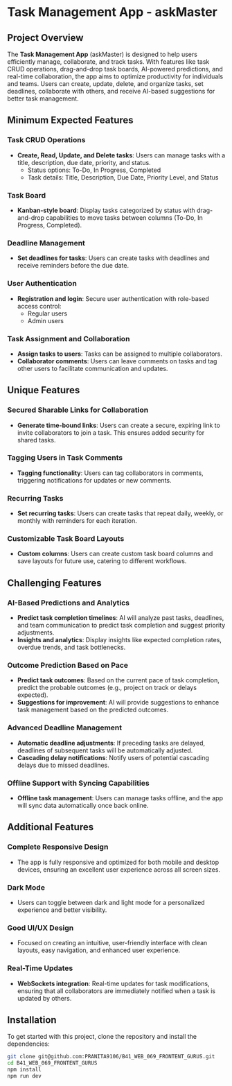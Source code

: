 # Task Management App - askMaster

## Project Overview

The **Task Management App** (askMaster) is designed to help users efficiently manage, collaborate, and track tasks. With features like task CRUD operations, drag-and-drop task boards, AI-powered predictions, and real-time collaboration, the app aims to optimize productivity for individuals and teams. Users can create, update, delete, and organize tasks, set deadlines, collaborate with others, and receive AI-based suggestions for better task management.

## Minimum Expected Features

### Task CRUD Operations
- **Create, Read, Update, and Delete tasks**: Users can manage tasks with a title, description, due date, priority, and status.
  - Status options: To-Do, In Progress, Completed
  - Task details: Title, Description, Due Date, Priority Level, and Status

### Task Board
- **Kanban-style board**: Display tasks categorized by status with drag-and-drop capabilities to move tasks between columns (To-Do, In Progress, Completed).

### Deadline Management
- **Set deadlines for tasks**: Users can create tasks with deadlines and receive reminders before the due date.

### User Authentication
- **Registration and login**: Secure user authentication with role-based access control:
  - Regular users
  - Admin users

### Task Assignment and Collaboration
- **Assign tasks to users**: Tasks can be assigned to multiple collaborators.
- **Collaborator comments**: Users can leave comments on tasks and tag other users to facilitate communication and updates.

## Unique Features

### Secured Sharable Links for Collaboration
- **Generate time-bound links**: Users can create a secure, expiring link to invite collaborators to join a task. This ensures added security for shared tasks.

### Tagging Users in Task Comments
- **Tagging functionality**: Users can tag collaborators in comments, triggering notifications for updates or new comments.

### Recurring Tasks
- **Set recurring tasks**: Users can create tasks that repeat daily, weekly, or monthly with reminders for each iteration.

### Customizable Task Board Layouts
- **Custom columns**: Users can create custom task board columns and save layouts for future use, catering to different workflows.

## Challenging Features

### AI-Based Predictions and Analytics
- **Predict task completion timelines**: AI will analyze past tasks, deadlines, and team communication to predict task completion and suggest priority adjustments.
- **Insights and analytics**: Display insights like expected completion rates, overdue trends, and task bottlenecks.

### Outcome Prediction Based on Pace
- **Predict task outcomes**: Based on the current pace of task completion, predict the probable outcomes (e.g., project on track or delays expected).
- **Suggestions for improvement**: AI will provide suggestions to enhance task management based on the predicted outcomes.

### Advanced Deadline Management
- **Automatic deadline adjustments**: If preceding tasks are delayed, deadlines of subsequent tasks will be automatically adjusted.
- **Cascading delay notifications**: Notify users of potential cascading delays due to missed deadlines.

### Offline Support with Syncing Capabilities
- **Offline task management**: Users can manage tasks offline, and the app will sync data automatically once back online.

## Additional Features

### Complete Responsive Design
- The app is fully responsive and optimized for both mobile and desktop devices, ensuring an excellent user experience across all screen sizes.

### Dark Mode
- Users can toggle between dark and light mode for a personalized experience and better visibility.

### Good UI/UX Design
- Focused on creating an intuitive, user-friendly interface with clean layouts, easy navigation, and enhanced user experience.

### Real-Time Updates
- **WebSockets integration**: Real-time updates for task modifications, ensuring that all collaborators are immediately notified when a task is updated by others.

## Installation

To get started with this project, clone the repository and install the dependencies:

```bash
git clone git@github.com:PRANITA9106/B41_WEB_069_FRONTENT_GURUS.git
cd B41_WEB_069_FRONTENT_GURUS
npm install
npm run dev
